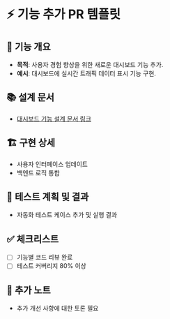 # ⚡ 기능 추가 PR 템플릿

## 🎯 기능 개요
- **목적**: 사용자 경험 향상을 위한 새로운 대시보드 기능 추가.
- **예시**: 대시보드에 실시간 트래픽 데이터 표시 기능 구현.

## 📚 설계 문서
- [대시보드 기능 설계 문서 링크](#)

## 🏗 구현 상세
- 사용자 인터페이스 업데이트
- 백엔드 로직 통합

## 🧪 테스트 계획 및 결과
- 자동화 테스트 케이스 추가 및 실행 결과

## ✅ 체크리스트
- [ ] 기능별 코드 리뷰 완료
- [ ] 테스트 커버리지 80% 이상

## 📝 추가 노트
- 추가 개선 사항에 대한 토론 필요
